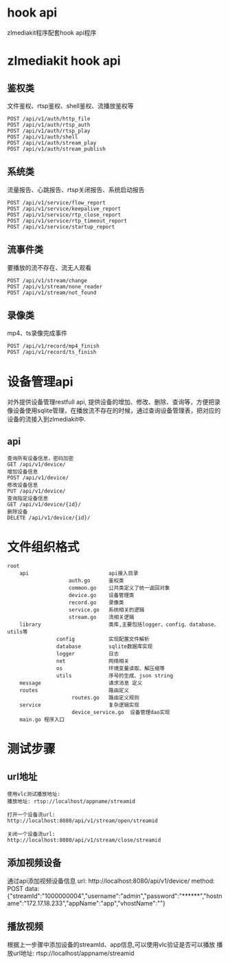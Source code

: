 # hook api

zlmediakit程序配套hook api程序

# zlmediakit hook api

## 鉴权类

文件鉴权、rtsp鉴权、shell鉴权、流播放鉴权等
```
POST /api/v1/auth/http_file
POST /api/v1/auth/rtsp_auth
POST /api/v1/auth/rtsp_play
POST /api/v1/auth/shell
POST /api/v1/auth/stream_play
POST /api/v1/auth/stream_publish

```
## 系统类
流量报告、心跳报告、rtsp关闭报告、系统启动报告
```
POST /api/v1/service/flow_report
POST /api/v1/service/keepalive_report
POST /api/v1/service/rtp_close_report
POST /api/v1/service/rtp_timeout_report
POST /api/v1/service/startup_report
```

## 流事件类
要播放的流不存在、流无人观看
```
POST /api/v1/stream/change
POST /api/v1/stream/none_reader
POST /api/v1/stream/not_found
```

## 录像类
mp4、ts录像完成事件
```
POST /api/v1/record/mp4_finish
POST /api/v1/record/ts_finish
```

# 设备管理api
对外提供设备管理restfull api, 提供设备的增加、修改、删除、查询等，方便把录像设备使用sqlite管理，在播放流不存在的时候，通过查询设备管理表，把对应的设备的流接入到zlmediakit中.

## api
```
查询所有设备信息，密码加密
GET /api/v1/device/
增加设备信息
POST /api/v1/device/
修改设备信息
PUT /api/v1/device/
查询指定设备信息
GET /api/v1/device/{id}/
删除设备
DELETE /api/v1/device/{id}/
```

# 文件组织格式

```
root
    api                          api接入目录
                    auth.go      鉴权类
                    common.go    公共类定义了统一返回对象
                    device.go    设备管理类
                    record.go    录像类
                    service.go   系统相关的逻辑
                    stream.go    流相关逻辑
    library                      类库,主要包括logger、config、database、utils等
                config           实现配置文件解析
                database         sqlite数据库实现
                logger           日志
                net              网络相关
                os               环境变量读取、解压缩等
                utils            序号的生成、json string
    message                      请求消息 定义
    routes                       路由定义
                     routes.go   路由定义规则
    service                      复杂逻辑实现
                     device_service.go  设备管理dao实现
    main.go 程序入口
```

# 测试步骤

## url地址
```
使用vlc测试播放地址:
播放地址: rtsp://localhost/appname/streamid

打开一个设备流url:
http://localhost:8080/api/v1/stream/open/streamid

关闭一个设备流url:
http://localhost:8080/api/v1/stream/close/streamid

```
## 添加视频设备
通过api添加视频设备信息
url: http://localhost:8080/api/v1/device/
method: POST
data:{"streamId":"1000000004","username":"admin","password":"******","hostname":"172.17.18.233","appName":"app","vhostName":""}

## 播放视频
根据上一步骤中添加设备的streamId、app信息,可以使用vlc验证是否可以播放
播放url地址: rtsp://localhost/appname/streamid
